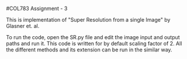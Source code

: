 #COL783 Assignment - 3


This is implementation of "Super Resolution from a single Image" by Glasner et. al. 

To run the code, open the SR.py file and edit the image input and output paths and run it. This code is written for by default scaling factor of 2.
All the different methods and its extension can be run in the similar way.